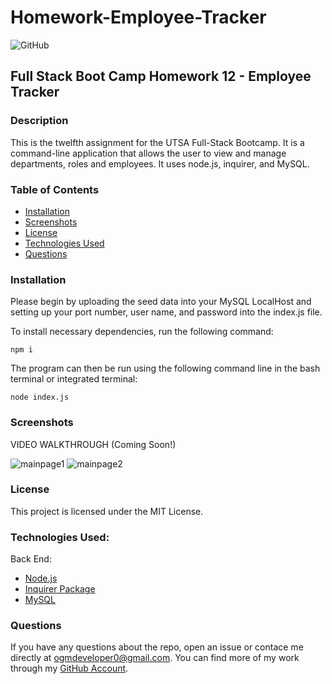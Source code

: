 # Homework-Employee-Tracker
![GitHub](https://img.shields.io/github/license/ogmedina/Homework-Employee-Tracker)

## Full Stack Boot Camp Homework 12 - Employee Tracker

### Description 
This is the twelfth assignment for the UTSA Full-Stack Bootcamp. It is a command-line application that allows the user to view and manage departments, roles and employees. It uses node.js, inquirer, and MySQL. 

### Table of Contents

* [Installation](#installation)
* [Screenshots](#screenshots)
* [License](#license)
* [Technologies Used](#technologies%20used)
* [Questions](#questions)

### Installation
Please begin by uploading the seed data into your MySQL LocalHost and setting up your port number, user name, and password into the index.js file.

To install necessary dependencies, run the following command:
```
npm i
```
The program can then be run using the following command line in the bash terminal or integrated terminal:
```
node index.js
```
### Screenshots
VIDEO WALKTHROUGH (Coming Soon!)

![mainpage1](https://github.com/ogmedina/Homework-Employee-Tracker/blob/main/Images/mainpage1.jpg)
![mainpage2](https://github.com/ogmedina/Homework-Employee-Tracker/blob/main/Images/mainpage2.gif)

### License
This project is licensed under the MIT License.

### Technologies Used:
Back End:
* [Node.js](https://nodejs.org/en/)
* [Inquirer Package](https://www.npmjs.com/package/inquirer)
* [MySQL](https://www.mysql.com/)

### Questions
If you have any questions about the repo, open an issue or contace me directly at ogmdeveloper0@gmail.com. You can
find more of my work through my [GitHub Account](https://github.com/ogmedina/).



